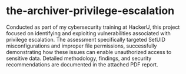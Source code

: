 # the-archiver-privilege-escalation
Conducted as part of my cybersecurity training at HackerU, this project focused on identifying and exploiting vulnerabilities associated with privilege escalation. The assessment specifically targeted SetUID misconfigurations and improper file permissions, successfully demonstrating how these issues can enable unauthorized access to sensitive data. Detailed methodology, findings, and security recommendations are documented in the attached PDF report.

